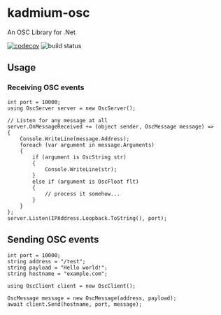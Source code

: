 # kadmium-osc
An OSC Library for .Net

[![codecov](https://codecov.io/gh/iKadmium/kadmium-osc/branch/main/graph/badge.svg?token=2QMOKGS6OD)](https://codecov.io/gh/iKadmium/kadmium-osc)
![build status](https://github.com/iKadmium/kadmium-osc/actions/workflows/publish.yml/badge.svg)
## Usage

### Receiving OSC events

```
int port = 10000;
using OscServer server = new OscServer();

// Listen for any message at all
server.OnMessageReceived += (object sender, OscMessage message) => 
{
	Console.WriteLine(message.Address);
	foreach (var argument in message.Arguments)
	{
		if (argument is OscString str)
		{
			Console.WriteLine(str);
		}
		else if (argument is OscFloat flt)
		{
			// process it somehow...
		}
	}
};
server.Listen(IPAddress.Loopback.ToString(), port);
```

## Sending OSC events

```
int port = 10000;
string address = "/test";
string payload = "Hello world!";
string hostname = "example.com";

using OscClient client = new OscClient();

OscMessage message = new OscMessage(address, payload);
await client.Send(hostname, port, message);
```